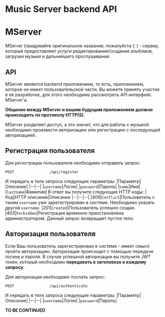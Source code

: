 # Music Server backend API
MServer
=
MServer (придумайте оригинальное название, пожалуйста (: ) - сервер, который предоставляет услуги редактирования/создания альбомов, загрузки музыки и дальнейшего прослушивания.

API
-
MServer является backend приложением, то есть, приложением, которое не имеет пользовательской части. Вы можете принять участие в её разработке, для этого необходимо рассмотреть API интерфейс MServer'а.

**Общение между MServer и вашим будущим приложением должно происходить по протоколу HTTP(S).**

MServer разделяет доступ, а это значит, что для работы с музыкой необходимо произвести авторизацию или регистрацию с последующей авторизацией.

Регистрация пользователя
-
Для регистрации пользователя необходимо отправить запрос:

    POST				/api/register

И передать в теле запроса следующие параметры:
|Параметр|Описание|
|--|--|
|`username`|Логин|
|`password`|Пароль|
|`name`|Имя|
|`lastname`|Фамилия|
В ответ вы получите следующие HTTP коды:
|Код|HTTP описание|Описание
|--|--|--|
|409|`Conflict`|Пользователь с таким `username` уже зарегистрирован в системе. Необходимо указать другой `username`.
|201|`Created`|Пользователь успешно создан.
|403|`Forbidden`|Регистрация временно приостановлена администратором.
Данный запрос возвращает пустое тело.

Авторизация пользователя
-
Если Ваш пользователь зарегистрирован в системе - имеет смысл пройти авторизацию. Авторизация происходит с помощью передачи логина и пароля. В случае успешной авторизации вы получите JWT токен, который необходимо **передавать в заголовках к каждому запросу**. 

Для авторизации необходимо послать запрос:

    POST				/api/authenticate
И передать в теле запроса следующие параметры:
|Параметр|Описание|
|--|--|
|`username`|Логин|
|`password`|Пароль|

**TO BE CONTINUED**
